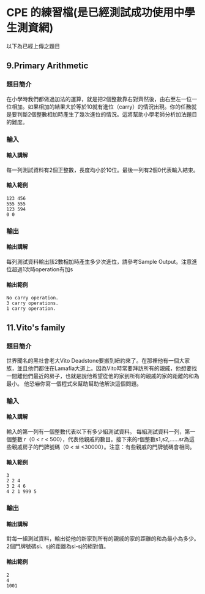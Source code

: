 # CPE 的練習檔(是已經測試成功使用中學生測資網)
以下為已經上傳之題目
## 9.Primary Arithmetic
### 題目簡介
在小學時我們都做過加法的運算，就是把2個整數靠右對齊然後，由右至左一位一位相加。如果相加的結果大於等於10就有進位（carry）的情況出現。你的任務就是要判斷2個整數相加時產生了幾次進位的情況。這將幫助小學老師分析加法題目的難度。
### 輸入
#### 輸入講解
每一列測試資料有2個正整數，長度均小於10位。最後一列有2個0代表輸入結束。
#### 輸入範例
```
123 456
555 555
123 594
0 0
```
### 輸出
#### 輸出講解
每列測試資料輸出該2數相加時產生多少次進位，請參考Sample Output。注意進位超過1次時operation有加s
#### 輸出範例
```
No carry operation.
3 carry operations.
1 carry operation.
```

## 11.Vito's family
### 題目簡介
世界聞名的黑社會老大Vito Deadstone要搬到紐約來了。在那裡他有一個大家族，並且他們都住在Lamafia大道上。因為Vito時常要拜訪所有的親戚，他想要找一間離他們最近的房子，也就是說他希望從他的家到所有的親戚的家的距離的和為最小。
他恐嚇你寫一個程式來幫助幫助他解決這個問題。
### 輸入
#### 輸入講解
輸入的第一列有一個整數代表以下有多少組測試資料。
每組測試資料一列，第一個整數 r（0 < r < 500），代表他親戚的數目。接下來的r個整數s1,s2,......sr為這些親戚房子的門牌號碼（0 < si <30000）。注意：有些親戚的門牌號碼會相同。
#### 輸入範例
```
3
2 2 4
3 2 4 6
4 2 1 999 5
```
### 輸出
#### 輸出講解
對每一組測試資料，輸出從他的新家到所有的親戚的家的距離的和為最小為多少。2個門牌號碼si、sj的距離為si-sj的絕對值。
#### 輸出範例
```
2
4
1001
```